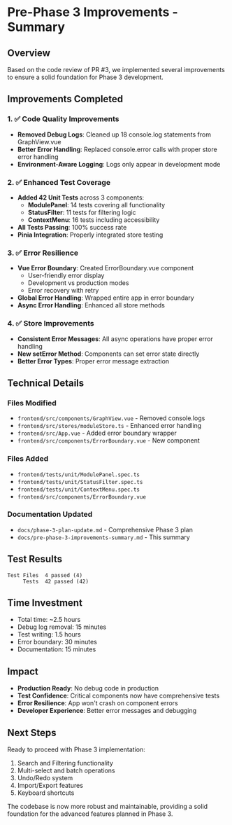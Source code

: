 # Pre-Phase 3 Improvements - Summary

## Overview
Based on the code review of PR #3, we implemented several improvements to ensure a solid foundation for Phase 3 development.

## Improvements Completed

### 1. ✅ Code Quality Improvements
- **Removed Debug Logs**: Cleaned up 18 console.log statements from GraphView.vue
- **Better Error Handling**: Replaced console.error calls with proper store error handling
- **Environment-Aware Logging**: Logs only appear in development mode

### 2. ✅ Enhanced Test Coverage  
- **Added 42 Unit Tests** across 3 components:
  - **ModulePanel**: 14 tests covering all functionality
  - **StatusFilter**: 11 tests for filtering logic
  - **ContextMenu**: 16 tests including accessibility
- **All Tests Passing**: 100% success rate
- **Pinia Integration**: Properly integrated store testing

### 3. ✅ Error Resilience
- **Vue Error Boundary**: Created ErrorBoundary.vue component
  - User-friendly error display
  - Development vs production modes
  - Error recovery with retry
- **Global Error Handling**: Wrapped entire app in error boundary
- **Async Error Handling**: Enhanced all store methods

### 4. ✅ Store Improvements
- **Consistent Error Messages**: All async operations have proper error handling
- **New setError Method**: Components can set error state directly  
- **Better Error Types**: Proper error message extraction

## Technical Details

### Files Modified
- `frontend/src/components/GraphView.vue` - Removed console.logs
- `frontend/src/stores/moduleStore.ts` - Enhanced error handling
- `frontend/src/App.vue` - Added error boundary wrapper
- `frontend/src/components/ErrorBoundary.vue` - New component

### Files Added
- `frontend/tests/unit/ModulePanel.spec.ts`
- `frontend/tests/unit/StatusFilter.spec.ts` 
- `frontend/tests/unit/ContextMenu.spec.ts`
- `frontend/src/components/ErrorBoundary.vue`

### Documentation Updated
- `docs/phase-3-plan-update.md` - Comprehensive Phase 3 plan
- `docs/pre-phase-3-improvements-summary.md` - This summary

## Test Results
```
Test Files  4 passed (4)
     Tests  42 passed (42)
```

## Time Investment
- Total time: ~2.5 hours
- Debug log removal: 15 minutes
- Test writing: 1.5 hours
- Error boundary: 30 minutes
- Documentation: 15 minutes

## Impact
- **Production Ready**: No debug code in production
- **Test Confidence**: Critical components now have comprehensive tests
- **Error Resilience**: App won't crash on component errors
- **Developer Experience**: Better error messages and debugging

## Next Steps
Ready to proceed with Phase 3 implementation:
1. Search and Filtering functionality
2. Multi-select and batch operations
3. Undo/Redo system
4. Import/Export features
5. Keyboard shortcuts

The codebase is now more robust and maintainable, providing a solid foundation for the advanced features planned in Phase 3.